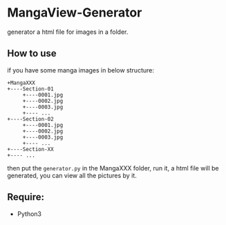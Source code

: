 # MangaView-Generator
generator a html file for images in a folder.



## How to use

if you have some manga images in below structure:

```
+MangaXXX
+----Section-01
     +----0001.jpg
     +----0002.jpg
     +----0003.jpg
     +---- ...
+----Section-02
     +----0001.jpg
     +----0002.jpg
     +----0003.jpg
     +---- ...
+----Section-XX
+---- ...
```

then put the `generator.py` in the MangaXXX folder, run it, a html file will be generated, you can view all the pictures by it.



## Require:

- Python3